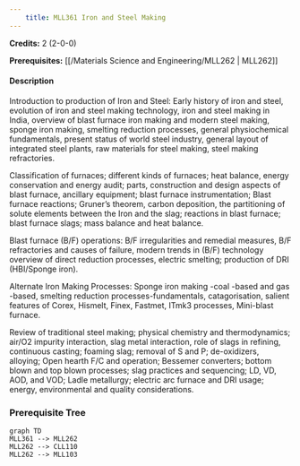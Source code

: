 ```yaml
---
    title: MLL361 Iron and Steel Making
---
```

**Credits:** 2 (2-0-0)



**Prerequisites:** [[/Materials Science and Engineering/MLL262 | MLL262]]

#### Description 
Introduction to production of Iron and Steel: Early history of iron and steel, evolution of iron and steel making technology, iron and steel making in India, overview of blast furnace iron making and modern steel making, sponge iron making, smelting reduction processes, general physiochemical fundamentals, present status of world steel industry, general layout of integrated steel plants, raw materials for steel making, steel making refractories.

Classification of furnaces; different kinds of furnaces; heat balance, energy conservation and energy audit; parts, construction and design aspects of blast furnace, ancillary equipment; blast furnace instrumentation; Blast furnace reactions; Gruner’s theorem, carbon deposition, the partitioning of solute elements between the Iron and the slag; reactions in blast furnace; blast furnace slags; mass balance and heat balance.

Blast furnace (B/F) operations: B/F irregularities and remedial measures, B/F refractories and causes of failure, modern trends in (B/F) technology overview of direct reduction processes, electric smelting; production of DRI (HBI/Sponge iron).

Alternate Iron Making Processes: Sponge iron making -coal -based and gas -based, smelting reduction processes-fundamentals, catagorisation, salient features of Corex, Hismelt, Finex, Fastmet, ITmk3 processes, Mini-blast furnace.

Review of traditional steel making; physical chemistry and thermodynamics; air/O2 impurity interaction, slag metal interaction, role of slags in refining, continuous casting; foaming slag; removal of S and P; de-oxidizers, alloying; Open hearth F/C and operation; Bessemer converters; bottom blown and top blown processes; slag practices and sequencing; LD, VD, AOD, and VOD; Ladle metallurgy; electric arc furnace and DRI usage; energy, environmental and quality considerations.

### Prerequisite Tree

```mermaid
graph TD
MLL361 --> MLL262
MLL262 --> CLL110
MLL262 --> MLL103
```